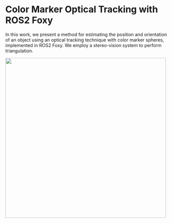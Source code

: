 # Color Marker Optical Tracking with ROS2 Foxy

In this work, we present a method for estimating the position and orientation of an object using an optical tracking technique with color marker spheres, implemented in ROS2 Foxy. We employ a stereo-vision system to perform triangulation.

<p align = "left">
  <img src = "https://github.com/user-attachments/assets/8beeefb9-89c6-4518-a2cb-09a5bd836d30" width = 500 />
</p>
